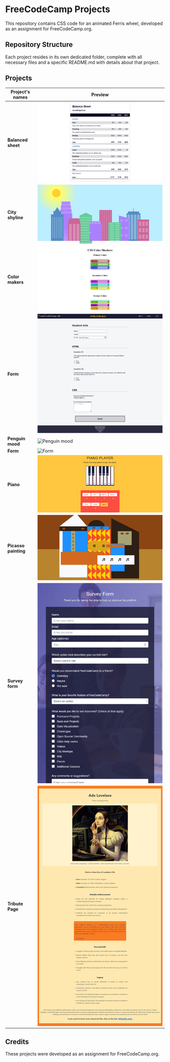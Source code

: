 # FreeCodeCamp Projects
This repository contains CSS code for an animated Ferris wheel, developed as an assignment for FreeCodeCamp.org.

## Repository Structure
Each project resides in its own dedicated folder, complete with all necessary files and a specific README.md with details about that project.


## Projects
| Project's names |  Preview |
| --------------- | --------------- | 
| **Balanced sheet** | ![Balanced sheet](https://github.com/tokyohmachine/FreeCodeCamp-projects-assignment/blob/main/images/Screenshot%202023-07-05%20at%2013-06-46%20Balance%20Sheet.png) |
| **City shyline**  | ![City shyline](https://github.com/tokyohmachine/FreeCodeCamp-projects-assignment/blob/main/images/City%20Skyline-day.png) |
| **Color makers** |  ![Color makers](https://github.com/tokyohmachine/FreeCodeCamp-projects-assignment/blob/main/images/Screenshot%202023-07-05%20at%2013-08-14%20Colored%20Markers.png) |
| **Form**  | ![Form](https://github.com/tokyohmachine/FreeCodeCamp-projects-assignment/blob/main/images/Screenshot%202023-07-05%20at%2013-08-37%20Accessibility%20Quiz.png) |
| **Penguin mood**  | ![Penguin mood]() |
| **Form**  | ![Form]() |
| **Piano**  | ![Piano](https://github.com/tokyohmachine/FreeCodeCamp-projects-assignment/blob/main/images/Screenshot%202023-07-05%20at%2013-09-08%20Piano%20player.png) |
| **Picasso painting**  | ![Picasso painting](https://github.com/tokyohmachine/FreeCodeCamp-projects-assignment/blob/main/images/Screenshot%202023-07-05%20at%2013-09-23%20Picasso%20Painting.png) |
| **Survey form**  | ![Survey form](https://github.com/tokyohmachine/FreeCodeCamp-projects-assignment/blob/main/images/Screen%20Shot%202023-07-05%20at%2013.10.01-survey.png) |
| **Tribute Page**  | ![Tribute Page](https://github.com/tokyohmachine/FreeCodeCamp-projects-assignment/blob/main/images/Screenshot%202023-07-05%20at%2013-11-31%20Ada%20Lovelace%20Tribute%20Page.png) |

## Credits
These projects were developed as an assignment for FreeCodeCamp.org.


